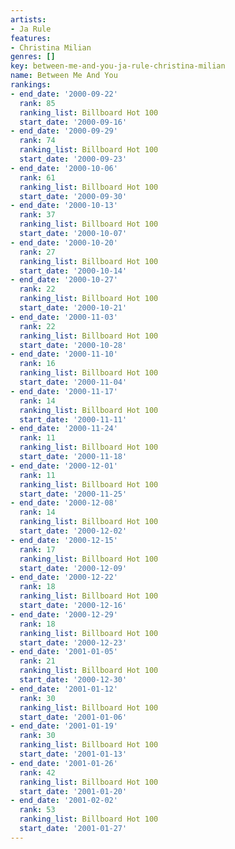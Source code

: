 ```yaml
---
artists:
- Ja Rule
features:
- Christina Milian
genres: []
key: between-me-and-you-ja-rule-christina-milian
name: Between Me And You
rankings:
- end_date: '2000-09-22'
  rank: 85
  ranking_list: Billboard Hot 100
  start_date: '2000-09-16'
- end_date: '2000-09-29'
  rank: 74
  ranking_list: Billboard Hot 100
  start_date: '2000-09-23'
- end_date: '2000-10-06'
  rank: 61
  ranking_list: Billboard Hot 100
  start_date: '2000-09-30'
- end_date: '2000-10-13'
  rank: 37
  ranking_list: Billboard Hot 100
  start_date: '2000-10-07'
- end_date: '2000-10-20'
  rank: 27
  ranking_list: Billboard Hot 100
  start_date: '2000-10-14'
- end_date: '2000-10-27'
  rank: 22
  ranking_list: Billboard Hot 100
  start_date: '2000-10-21'
- end_date: '2000-11-03'
  rank: 22
  ranking_list: Billboard Hot 100
  start_date: '2000-10-28'
- end_date: '2000-11-10'
  rank: 16
  ranking_list: Billboard Hot 100
  start_date: '2000-11-04'
- end_date: '2000-11-17'
  rank: 14
  ranking_list: Billboard Hot 100
  start_date: '2000-11-11'
- end_date: '2000-11-24'
  rank: 11
  ranking_list: Billboard Hot 100
  start_date: '2000-11-18'
- end_date: '2000-12-01'
  rank: 11
  ranking_list: Billboard Hot 100
  start_date: '2000-11-25'
- end_date: '2000-12-08'
  rank: 14
  ranking_list: Billboard Hot 100
  start_date: '2000-12-02'
- end_date: '2000-12-15'
  rank: 17
  ranking_list: Billboard Hot 100
  start_date: '2000-12-09'
- end_date: '2000-12-22'
  rank: 18
  ranking_list: Billboard Hot 100
  start_date: '2000-12-16'
- end_date: '2000-12-29'
  rank: 18
  ranking_list: Billboard Hot 100
  start_date: '2000-12-23'
- end_date: '2001-01-05'
  rank: 21
  ranking_list: Billboard Hot 100
  start_date: '2000-12-30'
- end_date: '2001-01-12'
  rank: 30
  ranking_list: Billboard Hot 100
  start_date: '2001-01-06'
- end_date: '2001-01-19'
  rank: 30
  ranking_list: Billboard Hot 100
  start_date: '2001-01-13'
- end_date: '2001-01-26'
  rank: 42
  ranking_list: Billboard Hot 100
  start_date: '2001-01-20'
- end_date: '2001-02-02'
  rank: 53
  ranking_list: Billboard Hot 100
  start_date: '2001-01-27'
---
```


